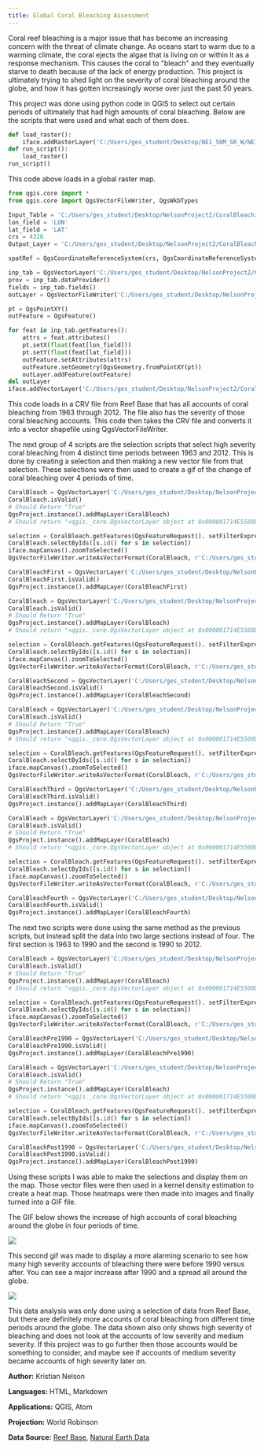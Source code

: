 ```yaml
---
title: Global Coral Bleaching Assessment
---
```


Coral reef bleaching is a major issue that has become an increasing concern
with the threat of climate change. As oceans start to warm due to a warming climate,
the coral ejects the algae that is living on or within it as a response mechanism. This causes
the coral to "bleach" and they eventually starve to death because of the lack of energy production.
This project is ultimately trying to shed light on the severity of coral bleaching around the globe,
and how it has gotten increasingly worse over just the past 50 years.

This project was done using python code in QGIS to select out certain periods of ultimately
that had high amounts of coral bleaching. Below are the scripts that were used and
what each of them does.

```python
def load_raster():
    iface.addRasterLayer('C:/Users/ges_student/Desktop/NE1_50M_SR_W/NE1_50M_SR_W/NE1_50M_SR_W.tif','Natural Earth')
def run_script():
    load_raster()
run_script()
```
This code above loads in a global raster map.

```python
from qgis.core import *
from qgis.core import QgsVectorFileWriter, QgsWkbTypes

Input_Table = 'C:/Users/ges_student/Desktop/NelsonProject2/CoralBleaching.csv'
lon_field = 'LON'
lat_field = 'LAT'
crs = 4326
Output_Layer = 'C:/Users/ges_student/Desktop/NelsonProject2/CoralBleaching1.shp'

spatRef = QgsCoordinateReferenceSystem(crs, QgsCoordinateReferenceSystem.EpsgCrsId)

inp_tab = QgsVectorLayer('C:/Users/ges_student/Desktop/NelsonProject2/CoralBleaching.csv', 'Coral_Bleaching', 'ogr')
prov = inp_tab.dataProvider()
fields = inp_tab.fields()
outLayer = QgsVectorFileWriter('C:/Users/ges_student/Desktop/NelsonProject2/CoralBleaching1.gpkg', None, fields, QgsWkbTypes.Point, spatRef)

pt = QgsPointXY()
outFeature = QgsFeature()

for feat in inp_tab.getFeatures():
    attrs = feat.attributes()
    pt.setX(float(feat[lon_field]))
    pt.setY(float(feat[lat_field]))
    outFeature.setAttributes(attrs)
    outFeature.setGeometry(QgsGeometry.fromPointXY(pt))
    outLayer.addFeature(outFeature)
del outLayer
iface.addVectorLayer('C:/Users/ges_student/Desktop/NelsonProject2/CoralBleaching1.gpkg','Coral_Bleaching','ogr')
```
This code loads in a CRV file from Reef Base that has all accounts of coral bleaching from
1963 through 2012. The file also has the severity of those coral bleaching accounts. This code then
takes the CRV file and converts it into a vector shapefile using QgsVectorFileWriter.

The next group of 4 scripts are the selection scripts that select high severity coral
bleaching from 4 distinct time periods between 1963 and 2012. This is done by creating a selection
and then making a new vector file from that selection. These selections were then used to create a
gif of the change of coral bleaching over 4 periods of time.

```python
CoralBleach = QgsVectorLayer('C:/Users/ges_student/Desktop/NelsonProject2/CoralBleaching1.gpkg', 'CoralBleach')
CoralBleach.isValid()
# Should Return "True"
QgsProject.instance().addMapLayer(CoralBleach)
# Should return "<qgis._core.QgsVectorLayer object at 0x000001714E5500D8>"

selection = CoralBleach.getFeatures(QgsFeatureRequest(). setFilterExpression(u'"YEAR" < 1974 and "SEVERITY_CODE" = 3'))
CoralBleach.selectByIds([s.id() for s in selection])
iface.mapCanvas().zoomToSelected()
QgsVectorFileWriter.writeAsVectorFormat(CoralBleach, r'C:/Users/ges_student/Desktop/NelsonProject2/CoralBleaching1_1stselect.gpkg', 'utf-8', CoralBleach.crs(),'GPKG', True)

CoralBleachFirst = QgsVectorLayer('C:/Users/ges_student/Desktop/NelsonProject2/CoralBleaching1_1stselect.gpkg', 'CoralBleachFirst')
CoralBleachFirst.isValid()
QgsProject.instance().addMapLayer(CoralBleachFirst)
```
```python
CoralBleach = QgsVectorLayer('C:/Users/ges_student/Desktop/NelsonProject2/CoralBleaching1.gpkg', 'CoralBleach')
CoralBleach.isValid()
# Should Return "True"
QgsProject.instance().addMapLayer(CoralBleach)
# Should return "<qgis._core.QgsVectorLayer object at 0x000001714E5500D8>"

selection = CoralBleach.getFeatures(QgsFeatureRequest(). setFilterExpression(u'"YEAR" > 1974 and "YEAR" < 1988 and "SEVERITY_CODE" = 3'))
CoralBleach.selectByIds([s.id() for s in selection])
iface.mapCanvas().zoomToSelected()
QgsVectorFileWriter.writeAsVectorFormat(CoralBleach, r'C:/Users/ges_student/Desktop/NelsonProject2/CoralBleaching1_2ndselect.gpkg', 'utf-8', CoralBleach.crs(),'GPKG', True)

CoralBleachSecond = QgsVectorLayer('C:/Users/ges_student/Desktop/NelsonProject2/CoralBleaching1_2ndselect.gpkg', 'CoralBleachSecond')
CoralBleachSecond.isValid()
QgsProject.instance().addMapLayer(CoralBleachSecond)
```
```python
CoralBleach = QgsVectorLayer('C:/Users/ges_student/Desktop/NelsonProject2/CoralBleaching1.gpkg', 'CoralBleach')
CoralBleach.isValid()
# Should Return "True"
QgsProject.instance().addMapLayer(CoralBleach)
# Should return "<qgis._core.QgsVectorLayer object at 0x000001714E5500D8>"

selection = CoralBleach.getFeatures(QgsFeatureRequest(). setFilterExpression(u'"YEAR" > 1987 and "YEAR" < 2001 and "SEVERITY_CODE" = 3'))
CoralBleach.selectByIds([s.id() for s in selection])
iface.mapCanvas().zoomToSelected()
QgsVectorFileWriter.writeAsVectorFormat(CoralBleach, r'C:/Users/ges_student/Desktop/NelsonProject2/CoralBleaching1_3rdselect.gpkg', 'utf-8', CoralBleach.crs(),'GPKG', True)

CoralBleachThird = QgsVectorLayer('C:/Users/ges_student/Desktop/NelsonProject2/CoralBleaching1_3rdselect.gpkg', 'CoralBleachThird')
CoralBleachThird.isValid()
QgsProject.instance().addMapLayer(CoralBleachThird)
```
```python
CoralBleach = QgsVectorLayer('C:/Users/ges_student/Desktop/NelsonProject2/CoralBleaching1.gpkg', 'CoralBleach')
CoralBleach.isValid()
# Should Return "True"
QgsProject.instance().addMapLayer(CoralBleach)
# Should return "<qgis._core.QgsVectorLayer object at 0x000001714E5500D8>"

selection = CoralBleach.getFeatures(QgsFeatureRequest(). setFilterExpression(u'"YEAR" > 2000 and "SEVERITY_CODE" = 3'))
CoralBleach.selectByIds([s.id() for s in selection])
iface.mapCanvas().zoomToSelected()
QgsVectorFileWriter.writeAsVectorFormat(CoralBleach, r'C:/Users/ges_student/Desktop/NelsonProject2/CoralBleaching1_4thselect.gpkg', 'utf-8', CoralBleach.crs(),'GPKG', True)

CoralBleachFourth = QgsVectorLayer('C:/Users/ges_student/Desktop/NelsonProject2/CoralBleaching1_4thselect.gpkg', 'CoralBleachFourth')
CoralBleachFourth.isValid()
QgsProject.instance().addMapLayer(CoralBleachFourth)
```
The next two scripts were done using the same method as the previous scripts,
but instead split the data into two large sections instead of four.
The first section is 1963 to 1990 and the second is 1990 to 2012.

```python
CoralBleach = QgsVectorLayer('C:/Users/ges_student/Desktop/NelsonProject2/CoralBleaching1.gpkg', 'CoralBleach')
CoralBleach.isValid()
# Should Return "True"
QgsProject.instance().addMapLayer(CoralBleach)
# Should return "<qgis._core.QgsVectorLayer object at 0x000001714E5500D8>"

selection = CoralBleach.getFeatures(QgsFeatureRequest(). setFilterExpression(u'"year" < 1990 and "BLEACHING_SEVERITY" = \'HIGH\''))
CoralBleach.selectByIds([s.id() for s in selection])
iface.mapCanvas().zoomToSelected()
QgsVectorFileWriter.writeAsVectorFormat(CoralBleach, r'C:/Users/ges_student/Desktop/NelsonProject2/CoralBleaching1_pre1990.gpkg', 'utf-8', CoralBleach.crs(),'GPKG', True)

CoralBleachPre1990 = QgsVectorLayer('C:/Users/ges_student/Desktop/NelsonProject2/CoralBleaching1_pre1990.gpkg', 'CoralBleachPre1990')
CoralBleachPre1990.isValid()
QgsProject.instance().addMapLayer(CoralBleachPre1990)
```
```python
CoralBleach = QgsVectorLayer('C:/Users/ges_student/Desktop/NelsonProject2/CoralBleaching1.gpkg', 'CoralBleach')
CoralBleach.isValid()
# Should Return "True"
QgsProject.instance().addMapLayer(CoralBleach)
# Should return "<qgis._core.QgsVectorLayer object at 0x000001714E5500D8>"

selection = CoralBleach.getFeatures(QgsFeatureRequest(). setFilterExpression(u'"year" >= 1990 and "BLEACHING_SEVERITY" = \'HIGH\''))
CoralBleach.selectByIds([s.id() for s in selection])
iface.mapCanvas().zoomToSelected()
QgsVectorFileWriter.writeAsVectorFormat(CoralBleach, r'C:/Users/ges_student/Desktop/NelsonProject2/CoralBleaching1_post1990.gpkg', 'utf-8', CoralBleach.crs(),'GPKG', True)

CoralBleachPost1990 = QgsVectorLayer('C:/Users/ges_student/Desktop/NelsonProject2/CoralBleaching1_post1990.gpkg', 'CoralBleachPost1990')
CoralBleachPost1990.isValid()
QgsProject.instance().addMapLayer(CoralBleachPost1990)
```
Using these scripts I was able to make the selections and display them on the map. Those
vector files were then used in a kernel density estimation to create a heat map. Those heatmaps were then
made into images and finally turned into a GIF file.

The GIF below shows the increase of high accounts of coral bleaching
around the globe in four periods of time.

![](4periodsofbleach.gif)

This second gif was made to display a more alarming scenario to see how many
high severity accounts of bleaching there were before 1990 versus after. You can
see a major increase after 1990 and a spread all around the globe.

![](prepost1990bleach.gif)

This data analysis was only done using a selection of data from Reef Base, but there are definitely
more accounts of coral bleaching from different time periods around the globe. The data shown also only
shows high severity of bleaching and does not look at the accounts of low severity and medium severity.
If this project was to go further then those accounts would be something to consider, and maybe see if accounts
of medium severity became accounts of high severity later on. 

__Author:__ Kristian Nelson

__Languages:__ HTML, Markdown

__Applications:__ QGIS, Atom

__Projection:__ World Robinson

__Data Source:__ [Reef Base](http://www.reefbase.org/main.aspx),
[Natural Earth Data](https://www.naturalearthdata.com/downloads/50m-raster-data/)
